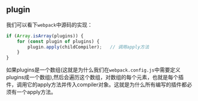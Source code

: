 ## plugin

我们可以看下`webpack`中源码的实现：
```js
if (Array.isArray(plugins)) {
    for (const plugin of plugins) {
        plugin.apply(childCompiler);   // 调用apply方法
    }
}
```
如果plugins是一个数组(这就是为什么我们在`webpack.config.js`中需要定义plugins成一个数组),然后会遍历这个数组，对数组的每个元素，也就是每个插件，调用它的apply方法并传入compiler对象。这就是为什么所有编写的插件都必须有一个apply方法。
